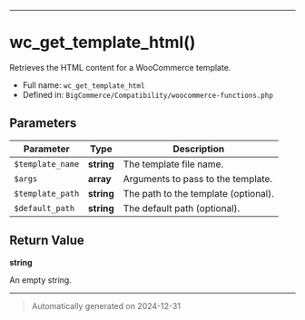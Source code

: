***

# wc_get_template_html()

Retrieves the HTML content for a WooCommerce template.




* Full name: `wc_get_template_html`
* Defined in: `BigCommerce/Compatibility/woocommerce-functions.php`

## Parameters

| Parameter | Type | Description |
|-----------|------|-------------|
| `$template_name` | **string** | The template file name. |
| `$args` | **array** | Arguments to pass to the template. |
| `$template_path` | **string** | The path to the template (optional). |
| `$default_path` | **string** | The default path (optional). |

## Return Value

**string**

An empty string.

***
> Automatically generated on 2024-12-31
